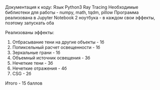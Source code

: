 Документация к коду:
Язык Python3
Ray Tracing
Необходимые библиотеки для работы - numpy, math, tqdm, pillow
Программа реализована в Jupyter Notebook
2 ноутбука - в каждом свои эффекты, поэтому запускать оба

Реализованы эффекты:
1) Отбрасывание тени на другие объекты - 1б
2) Попиксельный расчет освещенности - 1б
3) Зеркальные грани - 1б
4) Объемный источник освещения - 3б
5) Нечеткие тени - 3б
6) Нечеткие отражения - 4б
7) CSG - 2б

Итого - 15 баллов

